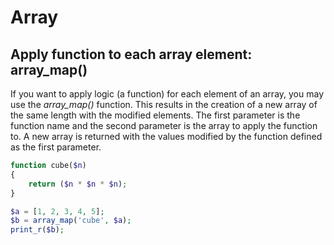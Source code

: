# Array

## Apply function to each array element: array_map()
If you want to apply logic (a function) for each element of an array, you may use the *array_map()* function.
This results in the creation of a new array of the same length with the modified elements.
The first parameter is the function name and the second parameter is the array to apply the function to.
A new array is returned with the values modified by the function defined as the first parameter.



```php
function cube($n)
{
    return ($n * $n * $n);
}

$a = [1, 2, 3, 4, 5];
$b = array_map('cube', $a);
print_r($b);
```

